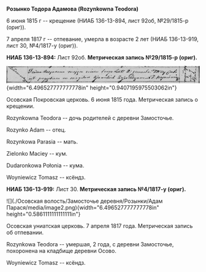 **Розынко Тодора Адамова (Rozynkowna Teodora)**

6 июня 1815 г -- крещение (НИАБ 136-13-894, лист 92об, №29/1815-р
(ориг)).

7 апреля 1817 г -- отпевание, умерла в возрасте 2 лет (НИАБ 136-13-919,
лист 30, №4/1817-у (ориг)).

**НИАБ 136-13-894:** Лист 92об. **Метрическая запись №29/1815-р
(ориг).**

![](./media/08a99056de84fa5ac8942333ea336822e4463500.png){width="6.496527777777778in"
height="0.9407195975503062in"}

Осовская Покровская церковь. 6 июня 1815 года. Метрическая запись о
крещении.

Rozynkowna Teodora -- дочь родителей с деревни Замосточье.

Rozynko Adam -- отец.

Rozynkowa Parasia -- мать.

Zielonko Maciey -- кум.

Dudaronkowa Połonia -- кума.

Woyniewicz Tomasz -- ксёндз.

**НИАБ 136-13-919:** Лист 30. **Метрическая запись №4/1817-у (ориг).**

![](./Осовская волость/Замосточье деревня/Розынки/Адам Парася/media/image2.png){width="6.496527777777778in"
height="0.5861111111111111in"}

Осовская униатская церковь. 7 апреля 1817 года. Метрическая запись об
отпевании.

Rozynkowa Teodora -- умершая, 2 года, с деревни Замосточье, похоронена
на кладбище деревни Осово.

Woyniewicz Tomasz -- ксёндз.
